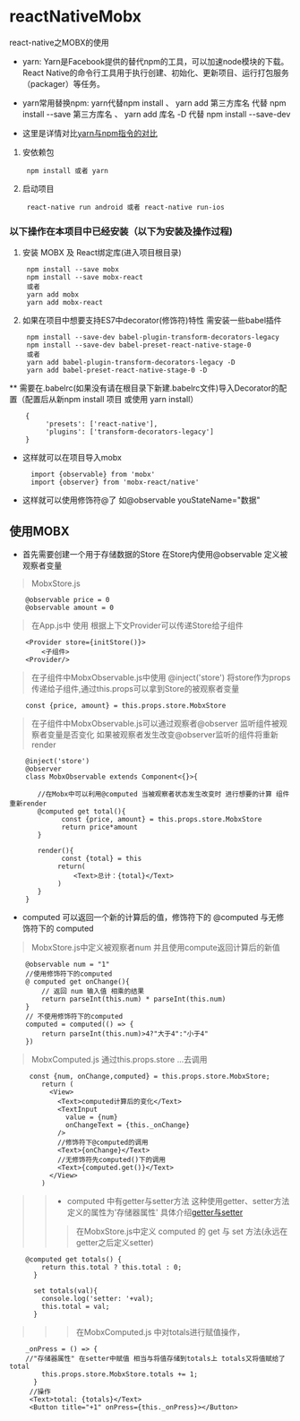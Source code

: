 # reactNativeMobx
react-native之MOBX的使用

* yarn: Yarn是Facebook提供的替代npm的工具，可以加速node模块的下载。React Native的命令行工具用于执行创建、初始化、更新项目、运行打包服务（packager）等任务。

* yarn常用替换npm: yarn代替npm install  、 yarn add 第三方库名 代替 npm install --save 第三方库名 、 yarn add 库名 -D  代替 npm install --save-dev
* 这里是详情对比[yarn与npm指令的对比](https://segmentfault.com/a/1190000008632323)
1. 安依赖包

        npm install 或者 yarn

2. 启动项目

        react-native run android 或者 react-native run-ios

### 以下操作在本项目中已经安装（以下为安装及操作过程)

1. 安装 MOBX 及 React绑定库(进入项目根目录)

        npm install --save mobx
        npm install --save mobx-react
        或者
        yarn add mobx
        yarn add mobx-react

2. 如果在项目中想要支持ES7中decorator(修饰符)特性 需安装一些babel插件

        npm install --save-dev babel-plugin-transform-decorators-legacy
        npm install --save-dev babel-preset-react-native-stage-0
        或者
        yarn add babel-plugin-transform-decorators-legacy -D
        yarn add babel-preset-react-native-stage-0 -D
** 需要在.babelrc(如果没有请在根目录下新建.babelrc文件)导入Decorator的配置（配置后从新npm install 项目 或使用 yarn install）

        {
        	 'presets': ['react-native'],
             'plugins': ['transform-decorators-legacy']
        }

* 这样就可以在项目导入mobx

        import {observable} from 'mobx'
        import {observer} from 'mobx-react/native'

* 这样就可以使用修饰符@了 如@observable youStateName="数据"


## 使用MOBX
* 首先需要创建一个用于存储数据的Store 在Store内使用@observable 定义被观察者变量
> MobxStore.js

        @observable price = 0
        @observable amount = 0

>在App.js中 使用<Provider store={Store定义的被观察者}> 根据上下文Provider可以传递Store给子组件

        <Provider store={initStore()}>
            <子组件>
        <Provider/>

>在子组件中MobxObservable.js中使用 @inject('store') 将store作为props传递给子组件,通过this.props可以拿到Store的被观察者变量

        const {price, amount} = this.props.store.MobxStore

>在子组件中MobxObservable.js可以通过观察者@observer 监听组件被观察者变量是否变化 如果被观察者发生改变@observer监听的组件将重新render

        @inject('store')
        @observer
        class MobxObservable extends Component<{}>{

           //在Mobx中可以利用@computed 当被观察者状态发生改变时 进行想要的计算 组件重新render
           @computed get total(){
                 const {price, amount} = this.props.store.MobxStore
                 return price*amount
           }

           render(){
                 const {total} = this
                return(
                    <Text>总计：{total}</Text>
                )
           }
        }

* computed 可以返回一个新的计算后的值，修饰符下的 @computed 与无修饰符下的 computed

> MobxStore.js中定义被观察者num 并且使用compute返回计算后的新值

        @observable num = "1"
        //使用修饰符下的computed
        @ computed get onChange(){
            // 返回 num 输入值 相乘的结果
            return parseInt(this.num) * parseInt(this.num)
        }
        // 不使用修饰符下的computed
        computed = computed(() => {
            return parseInt(this.num)>4?"大于4":"小于4"
        })

> MobxComputed.js 通过this.props.store ...去调用

         const {num, onChange,computed} = this.props.store.MobxStore;
            return (
              <View>
                <Text>computed计算后的变化</Text>
                <TextInput
                  value = {num}
                  onChangeText = {this._onChange}
                />
                //修饰符下@computed的调用
                <Text>{onChange}</Text>
                //无修饰符先computed()下的调用
                <Text>{computed.get()}</Text>
              </View>
            )
>> *  computed 中有getter与setter方法  这种使用getter、setter方法定义的属性为'存储器属性' 具体介绍[getter与setter](https://segmentfault.com/a/1190000011760834)
>>> 在MobxStore.js中定义 computed 的 get 与 set 方法(永远在getter之后定义setter)

        @computed get totals() {
            return this.total ? this.total : 0;
          }

          set totals(val){
            console.log('setter: '+val);
            this.total = val;
          }

>>>在MobxComputed.js 中对totals进行赋值操作，

        _onPress = () => {
        //"存储器属性" 在setter中赋值 相当与将值存储到totals上 totals又将值赋给了total
            this.props.store.MobxStore.totals += 1;
          }
         //操作
         <Text>total: {totals}</Text>
         <Button title="+1" onPress={this._onPress}></Button>
